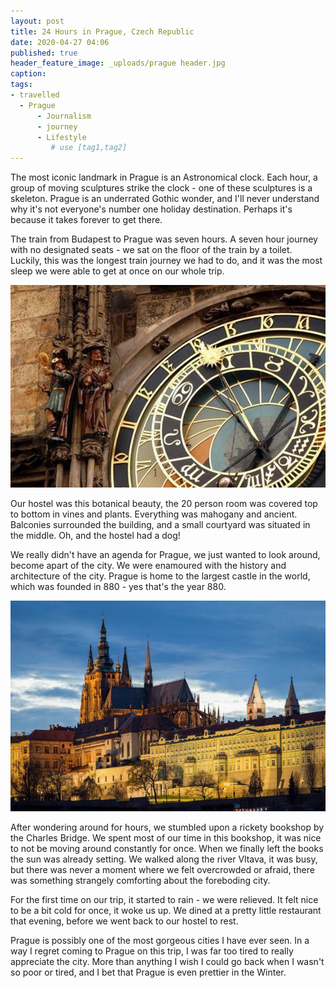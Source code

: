 ```yaml
---
layout: post
title: 24 Hours in Prague, Czech Republic
date: 2020-04-27 04:06
published: true
header_feature_image: _uploads/prague header.jpg
caption:
tags:
- travelled
  - Prague
      - Journalism
      - journey
      - Lifestyle
         # use [tag1,tag2]
---
```


The most iconic landmark in Prague is an Astronomical clock. Each hour, a group of moving sculptures strike the clock - one of these sculptures is a skeleton. Prague is an underrated Gothic wonder, and I'll never understand why it's not everyone's number one holiday destination. Perhaps it's because it takes forever to get there.

The train from Budapest to Prague was seven hours. A seven hour journey with no designated seats - we sat on the floor of the train by a toilet. Luckily, this was the longest train journey we had to do, and it was the most sleep we were able to get at once on our whole trip.

[![The Astronomical Tower](/_uploads/pragueclock.jpg)](/_uploads/pragueclock.jpg)

Our hostel was this botanical beauty, the 20 person room was covered top to bottom in vines and plants. Everything was mahogany and ancient. Balconies surrounded the building, and a small courtyard was situated in the middle. Oh, and the hostel had a dog!

We really didn't have an agenda for Prague, we just wanted to look around, become apart of the city. We were enamoured with the history and architecture of the city. Prague is home to the largest castle in the world, which was founded in 880 - yes that's the year 880.

[![Prague Castle](/_uploads/praguecastle.jpg)](/_uploads/praguecastle.jpg)

After wondering around for hours, we stumbled upon a rickety bookshop by the Charles Bridge. We spent most of our time in this bookshop, it was nice to not be moving around constantly for once. When we finally left the books the sun was already setting. We walked along the river Vltava, it was busy, but there was never a moment where we felt overcrowded or afraid, there was something strangely comforting about the foreboding city.

For the first time on our trip, it started to rain - we were relieved. It felt nice to be a bit cold for once, it woke us up. We dined at a pretty little restaurant that evening, before we went back to our hostel to rest.

Prague is possibly one of the most gorgeous cities I have ever seen. In a way I regret coming to Prague on this trip, I was far too tired to really appreciate the city. More than anything I wish I could go back when I wasn't so poor or tired, and I bet that Prague is even prettier in the Winter.
